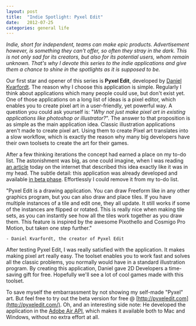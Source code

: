 ```yaml
---
layout: post
title:  "Indie Spotlight: Pyxel Edit"
date:   2012-07-25
categories: general life
---
```


_Indie, short for independent, teams can make epic products. Advertisement however, is something they can't offer, so often they stray in the dark. This is not only sad for its creators, but also for its potential users, whom remain unknown. That's why I devote this series to the indie applications and give them a chance to shine in the spotlights as it is supposed to be._

Our first star and opener of this series is **Pyxel Edit**, developed by [Daniel Kvarfordt](http://danikgames.com/). The reason why I choose this application is simple. Regularly I think about applications which many people could use, but don't exist yet. One of those applications on a long list of ideas is a pixel editor, which enables you to create pixel art in a user-friendly, yet powerful way. A question you could ask yourself is: "_Why not just make pixel art in existing applications like photoshop or illustrator?_". The answer to that proposition is as simple as the main application idea. Classic illustration applications aren't made to create pixel art. Using them to create Pixel art translates into a slow workflow, which is exactly the reason why many big developers have their own toolsets to create the art for their games.

After a few thinking iterations the concept had earned a place on my to-do list. The astonishment was big, as one could imagine, when I was reading [an article](http://indiegames.com/2012/07/indie_tools_pyxel_edit.html) today on the internet that described this idea exactly like it was in my head. The subtle detail: this application was already developed and available [in beta phase](http://pyxeledit.com/beta.php). Effortlessly I could remove it from my to-do list.

"Pyxel Edit is a drawing application. You can draw Freeform like in any other graphics program, but you can also draw and place tiles. If you have multiple instances of a tile and edit one, they all update. It still works if some of the instances are flipped or rotated. This is really nice when making tile sets, as you can instantly see how all the tiles work together as you draw them. This feature is inspired by the awesome Pixothello and Cosmigo Pro Motion, but taken one step further."

	- Daniel Kvarfordt, the creator of Pyxel Edit

After testing Pyxel Edit, I was really satisfied with the application. It makes making pixel art really easy. The toolset enables you to work fast and solves all the classic problems, you normally would have in a standard illustration program. By creating this application, Daniel gave 2D Developers a time-saving gift for free. Hopefully we'll see a lot of cool games made with this toolset.

To save myself the embarrassment by not showing my self-made "Pyxel" art. But feel free to try out the beta version for free @ [http://pyxeledit.com](http://pyxeledit.com/). Oh, and an interesting side note: He developed the application in the [Adobe Air API](http://www.adobe.com/devnet/air/documentation.html), which makes it available both to Mac and Windows, without no extra effort at all.